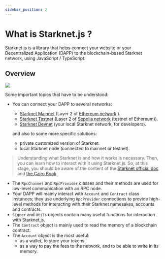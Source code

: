 ```yaml
---
sidebar_position: 2
---
```


# What is Starknet.js ?

Starknet.js is a library that helps connect your website or your Decentralized Application (DAPP) to the blockchain-based Starknet network, using JavaScript / TypeScript.

## Overview

![](./pictures/starknet-js-chart.png)

Some important topics that have to be understood:

- You can connect your DAPP to several networks:

  - [Starknet Mainnet](https://starkscan.co) (Layer 2 of [Ethereum network](https://etherscan.io/) ).
  - [Starknet Testnet](https://sepolia.starkscan.co/) (Layer 2 of [Sepolia network](https://sepolia.etherscan.io/) (testnet of Ethereum)).
  - [Starknet Devnet](https://github.com/0xSpaceShard/starknet-devnet) (your local Starknet network, for developers).

  and also to some more specific solutions:

  - private customized version of Starknet.
  - local Starknet node (connected to mainnet or testnet).

> Understanding what Starknet is and how it works is necessary. Then, you can learn how to interact with it using Starknet.js. So, at this stage, you should be aware of the content of the [Starknet official doc](https://docs.starknet.io/documentation/) and [the Cairo Book](https://book.cairo-lang.org/).

- The `RpcChannel` and `RpcProvider` classes and their methods are used for low-level communication with an RPC node.
- Your DAPP will mainly interact with `Account` and `Contract` class instances; they use underlying `RpcProvider` connections to provide high-level methods for interacting with their Starknet namesakes, accounts and contracts.
- `Signer` and `Utils` objects contain many useful functions for interaction with Starknet.js.
- The `Contract` object is mainly used to read the memory of a blockchain contract.
- The `Account` object is the most useful:
  - as a wallet, to store your tokens.
  - as a way to pay the fees to the network, and to be able to write in its memory.

